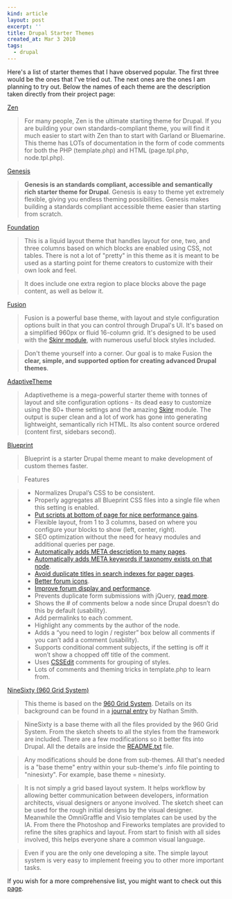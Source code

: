 ```yaml
---
kind: article
layout: post
excerpt: ''
title: Drupal Starter Themes
created_at: Mar 3 2010
tags: 
  - drupal
---
```

Here's a list of starter themes that I have observed popular. The first three would be the ones that I've tried out. The next ones are the ones I am planning to try out. Below the names of each theme are the description taken directly from their project page:

[Zen](http://drupal.org/project/zen)

>For many people, Zen is the ultimate starting theme for Drupal. If you are building your own standards-compliant theme, you will find it much easier to start with Zen than to start with Garland or Bluemarine. This theme has LOTs of documentation in the form of code comments for both the PHP (template.php) and HTML (page.tpl.php, node.tpl.php).

[Genesis](http://drupal.org/project/genesis)

>__Genesis is an standards compliant, accessible and semantically rich starter theme for Drupal__. Genesis is easy to theme yet extremely flexible, giving you endless theming possibilities. Genesis makes building a standards compliant accessible theme easier than starting from scratch.

[Foundation](http://drupal.org/project/foundation)

>This is a liquid layout theme that handles layout for one, two, and three columns based on which blocks are enabled using CSS, not tables. There is not a lot of "pretty" in this theme as it is meant to be used as a starting point for theme creators to customize with their own look and feel.

>It does include one extra region to place blocks above the page content, as well as below it.

[Fusion](http://drupal.org/project/fusion)

>Fusion is a powerful base theme, with layout and style configuration options built in that you can control through Drupal's UI. It's based on a simplified 960px or fluid 16-column grid. It's designed to be used with the [Skinr module](http://drupal.org/project/skinr), with numerous useful block styles included.

>Don't theme yourself into a corner. Our goal is to make Fusion the __clear, simple, and supported option for creating advanced Drupal themes__. 

[AdaptiveTheme](http://drupal.org/project/adaptivetheme)

>Adaptivetheme is a mega-powerful starter theme with tonnes of layout and site configuration options - its dead easy to customize using the 80+ theme settings and the amazing [Skinr](http://drupal.org/project/skinr) module. The output is super clean and a lot of work has gone into generating lightweight, semantically rich HTML. Its also content source ordered (content first, sidebars second).

[Blueprint](http://drupal.org/project/blueprint)

>Blueprint is a starter Drupal theme meant to make development of custom themes faster.

>Features

>* Normalizes Drupal’s CSS to be consistent.
>* Properly aggregates all Blueprint CSS files into a single file when this setting is enabled.
>* [Put scripts at bottom of page for nice performance gains](http://developer.yahoo.com/performance/rules.html#js_bottom).
>* Flexible layout, from 1 to 3 columns, based on where you configure your blocks to show (left, center, right).
>* SEO optimization without the need for heavy modules and additional queries per page.
>  * [Automatically adds META description to many pages](http://googlewebmastercentral.blogspot.com/2007/09/improve-snippets-with-meta-description.html).
>  * [Automatically adds META keywords if taxonomy exists on that node](http://searchengineland.com/070905-194221.php).
>  * [Avoid duplicate titles in search indexes for pager pages](http://www.seo-expert-blog.com/blog/avoiding-duplicate-title-tags-on-pager-pages-in-drupal).
>* [Better forum icons](http://drupal.org/node/102743#comment-664157).
>* [Improve forum display and performance](http://www.sysarchitects.com/node/70).
>* Prevents duplicate form submissions with jQuery, [read more](http://tedserbinski.com/2007/01/11/how_to_prevent_duplicate_posts).
>* Shows the # of comments below a node since Drupal doesn’t do this by default (usability).
>* Add permalinks to each comment.
>* Highlight any comments by the author of the node.
>* Adds a “you need to login / register” box below all comments if you can’t add a comment (usability).
>* Supports conditional comment subjects, if the setting is off it won’t show a chopped off title of the comment.
>* Uses [CSSEdit](http://macrabbit.com/cssedit/) comments for grouping of styles.
>* Lots of comments and theming tricks in template.php to learn from.

[NineSixty (960 Grid System)](http://drupal.org/project/ninesixty)

>This theme is based on the [960 Grid System](http://960.gs/). Details on its background can be found in a [journal entry](http://sonspring.com/journal/960-grid-system) by Nathan Smith.

>NineSixty is a base theme with all the files provided by the 960 Grid System. From the sketch sheets to all the styles from the framework are included. There are a few modifications so it better fits into Drupal. All the details are inside the [README.txt](http://cvs.drupal.org/viewvc.py/drupal/contributions/themes/ninesixty/README.txt?view=markup) file.

>Any modifications should be done from sub-themes. All that's needed is a "base theme" entry within your sub-theme's .info file pointing to "ninesixty". For example, base theme = ninesixty.

>It is not simply a grid based layout system. It helps workflow by allowing better communication between developers, information architects, visual designers or anyone involved. The sketch sheet can be used for the rough initial designs by the visual designer. Meanwhile the OmniGraffle and Visio templates can be used by the IA. From there the Photoshop and Fireworks templates are provided to refine the sites graphics and layout. From start to finish with all sides involved, this helps everyone share a common visual language.

>Even if you are the only one developing a site. The simple layout system is very easy to implement freeing you to other more important tasks.

If you wish for a more comprehensive list, you might want to check out this [page](http://drupal.org/node/323993).
